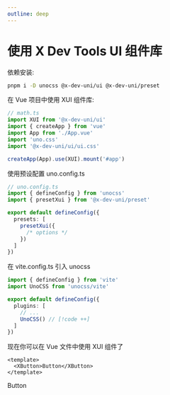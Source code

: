 ```yaml
---
outline: deep
---
```


# 使用 X Dev Tools UI 组件库

依赖安装:

```bash [pnpm]
pnpm i -D unocss @x-dev-uni/ui @x-dev-uni/preset
```

在 Vue 项目中使用 XUI 组件库:

```ts
// math.ts
import XUI from '@x-dev-uni/ui'
import { createApp } from 'vue'
import App from './App.vue'
import 'uno.css'
import '@x-dev-uni/ui/ui.css'

createApp(App).use(XUI).mount('#app')
```

使用预设配置 uno.config.ts

```ts twoslash {7-9}
// uno.config.ts
import { defineConfig } from 'unocss'
import { presetXui } from '@x-dev-uni/preset'

export default defineConfig({
  presets: [
    presetXui({
      /* options */
    })
  ]
})
```

在 vite.config.ts 引入 unocss

```ts
import { defineConfig } from 'vite'
import UnoCSS from 'unocss/vite'

export default defineConfig({
  plugins: [
    // ...
    UnoCSS() // [!code ++]
  ]
})
```

现在你可以在 Vue 文件中使用 XUI 组件了

```vue
<template>
  <XButton>Button</XButton>
</template>
```

<XButton>Button</XButton>
